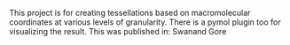 This project is for creating tessellations based on macromolecular coordinates at various levels of granularity. There is a pymol plugin too for visualizing the result. This was published in:
Swanand Gore